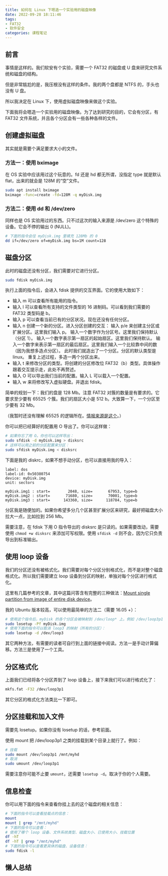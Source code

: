 ```yaml
---
title: 如何在 Linux 下嗯造一个实验用的磁盘映像
date: 2022-09-28 18:11:46
tags: 
- FAT32
- 软件安全
categories: 课程笔记
---
```


## 前言

事情是这样的。我们软安有个实验，需要一个 FAT32 的磁盘或 U 盘来研究文件系统和磁盘的结构。

但是非常尴尬的是，我压根没有这样的条件。我的两个盘都是 NTFS 的，手头也没有 U 盘。

所以我决定在 Linux 下，使用虚拟磁盘映像来做这个实验。

下面我将会嗯造一个实验用的磁盘映像。为了达到研究的目的，它会有分区，有 FAT32 文件系统，并且各个分区会有一些各种各样的文件。

## 创建虚拟磁盘

其实就是需要个满足要求大小的文件。

### 方法一：使用 bximage

在 OS 实验中应该用过这个玩意的。fd 还是 hd 都无所谓，没指定 type 就是默认 flat，出来的就会是 128M 的“空”文件。

```bash
sudo apt install bximage
bximage -func=create -fd=128M -q myDisk.img
```

### 方法二：使用 dd 和 /dev/zero

同样也是 OS 实验用过的东西。只不过这次的输入来源是 /dev/zero 这个特殊的设备。它会不停的输出 0 (NULL)。

```bash
# 下面的指令会往 myDisk.img 里填充 128Mb 的 0
dd if=/dev/zero of=myDisk.img bs=1M count=128
```

## 磁盘分区

此时的磁盘还没有分区，我们需要对它进行分区。

```bash
sudo fdisk myDisk.img
```

执行上面的指令后，会进入 fdisk 提供的交互界面。它的使用大致如下：

- 输入 m 可以查看所有能用的指令。
- 输入 l 可以查看所有支持的文件类型的 16 进制码。可以看到我们需要的 FAT32 类型码是 b。
- 输入 p 可以查看当前已有的分区状况。现在还没有任何分区。
- 输入 n 创建一个新的分区。进入分区创建的交互：
  输入 p/e 来创建主分区或扩展分区。这里我们输入 p。
  输入一个数字作为分区号。这里我们保持默认（分区 1）。
  输入一个数字表示第一扇区的起始扇区。这里我们保持默认。
  输入一个数字来表示第一扇区的最后扇区。这里我们输入一个比较靠中间的数（因为我想多造点分区）。
  此时我们就造出了一个分区。分区的默认类型是 linux。
  重复上述过程，多造一两个分区出来。
- 输入 t 来修改分区的类型。将创建的分区修改位 FAT32（b）类型。具体操作跟着交互提示走，此处不再赘述。
- 输入 O 可以导出我们当前的配置。输入 L 可以载入一个配置。
- 输入 w 来将修改写入虚拟硬盘。并退出 fdisk。

简单的规划一下：我们的盘是 128 Mb。注意 FAT32 对簇的数量是有要求的。它要求至少要有 65525 个簇。我们的扇区大小是 512 b。大致算一下，一个分区至少要有 32 Mb。

（我暂时还没有理解 65525 的逻辑所在。[情报来源是这个](https://www.keil.com/pack/doc/mw/FileSystem/html/fat_fs.html)。）

你可以把已经算好的配置用 O 导出了。你可以这样做：

```bash
# 如果你忘了用 O。你也可以这样导出：
sudo sfdisk -d myDisk.img > disksrc
# 这样可以用之前的分区配置来分区：
sudo sfdisk myDisk.img < disksrc
```

下面是我的 diskrc，如果不想手动分区，也可以直接用我的导入：

```text
label: dos
label-id: 0x50380754
device: myDisk.img
unit: sectors

myDisk.img1 : start=        2048, size=       67953, type=b
myDisk.img2 : start=       71680, size=       70001, type=b
myDisk.img3 : start=      143360, size=      118784, type=b
```

分区我是随便加的。如果你希望多分几个区甚至扩展分区来研究，最好把磁盘大小拉大一点，比如拉到 256 Mb。

需要注意，在 fdisk 下用 O 指令导出的 disksrc 是只读的。如果需要改动，需要使用 `chmod +w disksrc` 来添加可写权限。使用 `sfdisk -d` 则不会，因为它只负责导出到标准输出。

## 使用 loop 设备

我们的分区还没有被格式化。我们需要对每个分区分别格式化，而不是对整个磁盘格式化。所以我们需要建立 loop 设备到分区的映射，单独对每个分区进行格式化。

这里有几篇参考的文章，其中这篇问答含有完整的三种做法：[Mount single partition from image of entire disk device](https://askubuntu.com/questions/69363/mount-single-partition-from-image-of-entire-disk-device)。

我的 Ubuntu 版本较高，可以使用最简单的方法二（需要 16.05 +）：

```bash
# 使用这个指令后，myDisk 的各个分区会被映射到 /dev/loop* 上。例如 /dev/loop3p1：
sudo losetup -Pf myDisk.img
# 使用下面的指令可以取消 loop3 的映射（所有的分区）：
sudo losetup -d /dev/loop3
```

其它两种方法，有需要的读者可自行到上面的链接中阅读。方法一是手动计算偏移。方法三是使用了一个工具。

## 分区格式化

上面我们已经将各个分区弄到了 loop 设备上，接下来我们可以进行格式化了：

```bash
mkfs.fat -F32 /dev/loop3p1
```

其它分区的格式化方法类比一下即可。

## 分区挂载和加入文件

需要先 losetup。如果你没有 losetup 的话，参考前面。

使用 mount 把 /dev/loop3p1 之类的挂载到某个目录上就行了。例如：

```bash
# 挂载
sudo mount /dev/loop3p1 /mnt/myhd
# 取消
sudo umount /dev/loop3p1
```

需要注意你可能不止要 `umount`，还需要 `losetup -d`。取决于你的个人需要。

## 信息检查

你可以用下面的指令来查看你挂上去的这个磁盘的相关信息：

```bash
# 下面的指令可以查看挂载点的信息：
mount
mount | grep "/mnt/myhd"
# 下面的指令可以查看：
# 使用了哪个 loop 设备、文件系统类型、磁盘大小、已使用大小、挂载位置
df -hT
df -hT | grep "/mnt/myhd"
# 下面的指令可以查看更具体的磁盘、设备信息：
sudo fdisk -l
```

## 懒人总结
